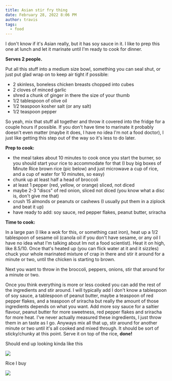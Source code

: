 ```yaml
---
title: Asian stir fry thing
date: February 28, 2022 8:06 PM
author: travis
tags:
  - food
---
```

I don't know if it's Asian really, but it has soy sauce in it. I like to prep this one at lunch and let it marinate until I'm ready to cook for dinner.

**Serves 2 people.**

Put all this stuff into a medium size bowl, something you can seal shut, or just put glad wrap on to keep air tight if possible:

* 2 skinless, boneless chicken breasts chopped into cubes
* 2 cloves of minced garlic
* shred a chunk of ginger in there the size of your thumb
* 1/2 tablespoon of olive oil
* 1/2 teaspoon kosher salt (or any salt)
* 1/2 teaspoon pepper

So yeah, mix that stuff all together and throw it covered into the fridge for a couple hours if possible. If you don't have time to marinate it probably doesn't even matter (maybe it does, I have no idea I'm not a food doctor), I just like getting this step out of the way so it's less to do later.

**Prep to cook:**

* the meal takes about 10 minutes to cook once you start the burner, so you should start your rice to accommodate for that (I buy big boxes of Minute Rice brown rice (pic below) and just microwave a cup of rice, and a cup of water for 10 minutes, so easy)
* chunk up at least half a head of broccoli
* at least 1 pepper (red, yellow, or orange) sliced, not diced
* maybe 2-3 "discs" of red onion, sliced not diced (you know what a disc is, don't give me that)
* crush 15 almonds or peanuts or cashews (I usually put them in a ziplock and beat it up)
* have ready to add: soy sauce, red pepper flakes, peanut butter, sriracha 

**Time to cook:**

In a large pan (I like a wok for this, or something cast iron), heat up a 1/2 tablespoon of sesame oil (canola oil if you don't have sesame, or any oil I have no idea what I'm talking about Im not a food scientist). Heat it on high, like 8.5/10. Once that's heated up (you can flick water at it and it sizzles) chuck your whole marinated mixture of crap in there and stir it around for a minute or two, until the chicken is starting to brown.

Next you want to throw in the broccoli, peppers, onions, stir that around for a minute or two.

Once you think everything is more or less cooked you can add the rest of the ingredients and stir around. I will typically add I don't know a tablespoon of soy sauce, a tablespoon of peanut butter, maybe a teaspoon of red pepper flakes, and a teaspoon of sriracha but really the amount of those ingredients depends on what you want. Add more soy sauce for a saltier flavour, peanut butter for more sweetness, red pepper flakes and sriracha for more heat. I've never actually measured these ingredients, I just throw them in an taste as I go. Anyways mix all that up, stir around for another minute or two until it's all cooked and mixed through. It should be sort of sticky/chunky at this point. Serve it on top of the rice, **done!**

Should end up looking kinda like this

![](/images/stir-fry.png)

Rice I buy

![](/images/minute-rice.png)